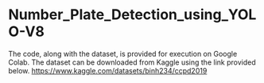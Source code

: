 # Number_Plate_Detection_using_YOLO-V8
The code, along with the dataset, is provided for execution on Google Colab. The dataset can be downloaded from Kaggle using the link provided below.
https://www.kaggle.com/datasets/binh234/ccpd2019
